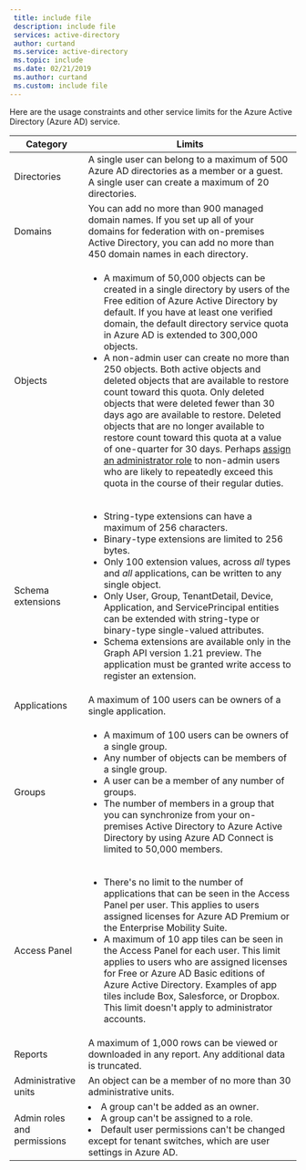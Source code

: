 ```yaml
---
 title: include file
 description: include file
 services: active-directory
 author: curtand
 ms.service: active-directory
 ms.topic: include
 ms.date: 02/21/2019
 ms.author: curtand
 ms.custom: include file
---
```

Here are the usage constraints and other service limits for the Azure Active Directory (Azure AD) service.

| Category | Limits |
| --- | --- |
| Directories | A single user can belong to a maximum of 500 Azure AD directories as a member or a guest.<br/>A single user can create a maximum of 20 directories. |
| Domains | You can add no more than 900 managed domain names. If you set up all of your domains for federation with on-premises Active Directory, you can add no more than 450 domain names in each directory. |
| Objects |<ul><li>A maximum of 50,000 objects can be created in a single directory by users of the Free edition of Azure Active Directory by default. If you have at least one verified domain, the default directory service quota in Azure AD is extended to 300,000 objects. </li><li>A non-admin user can create no more than 250 objects. Both active objects and deleted objects that are available to restore count toward this quota. Only deleted objects that were deleted fewer than 30 days ago are available to restore. Deleted objects that are no longer available to restore count toward this quota at a value of one-quarter for 30 days. Perhaps [assign an administrator role](../articles/active-directory/users-groups-roles/directory-assign-admin-roles.md) to non-admin users who are likely to repeatedly exceed this quota in the course of their regular duties.</li></ul> |
| Schema extensions |<ul><li>String-type extensions can have a maximum of 256 characters. </li><li>Binary-type extensions are limited to 256 bytes.</li><li>Only 100 extension values, across *all* types and *all* applications, can be written to any single object.</li><li>Only User, Group, TenantDetail, Device, Application, and ServicePrincipal entities can be extended with string-type or binary-type single-valued attributes.</li><li>Schema extensions are available only in the Graph API version 1.21 preview. The application must be granted write access to register an extension.</li></ul> |
| Applications |A maximum of 100 users can be owners of a single application. |
| Groups |<ul><li>A maximum of 100 users can be owners of a single group.</li><li>Any number of objects can be members of a single group.</li><li>A user can be a member of any number of groups.</li><li>The number of members in a group that you can synchronize from your on-premises Active Directory to Azure Active Directory by using Azure AD Connect is limited to 50,000 members.</li></ul> |
| Access Panel |<ul><li>There's no limit to the number of applications that can be seen in the Access Panel per user. This applies to users assigned licenses for Azure AD Premium or the Enterprise Mobility Suite.</li><li>A maximum of 10 app tiles can be seen in the Access Panel for each user. This limit applies to users who are assigned licenses for Free or Azure AD Basic editions of Azure Active Directory. Examples of app tiles include Box, Salesforce, or Dropbox. This limit doesn't apply to administrator accounts.</li></ul> |
| Reports | A maximum of 1,000 rows can be viewed or downloaded in any report. Any additional data is truncated. |
| Administrative units | An object can be a member of no more than 30 administrative units. |
| Admin roles and permissions | <li>A group can't be added as an owner.<li>A group can't be assigned to a role.<li>Default user permissions can't be changed except for tenant switches, which are user settings in Azure AD. |
